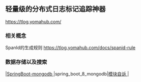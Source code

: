 ## 轻量级的分布式日志标记追踪神器

https://tlog.yomahub.com/

### 相关概念

SpanId的生成规则
https://tlog.yomahub.com/docs/spanid-rule

### 数据存储以及搜索

|[SpringBoot-mongodb ](../spring_boot_8_mongodb)|spring_boot_8_mongodb|[模块自诉 ](../spring_boot_8_mongodb/README.md)|





